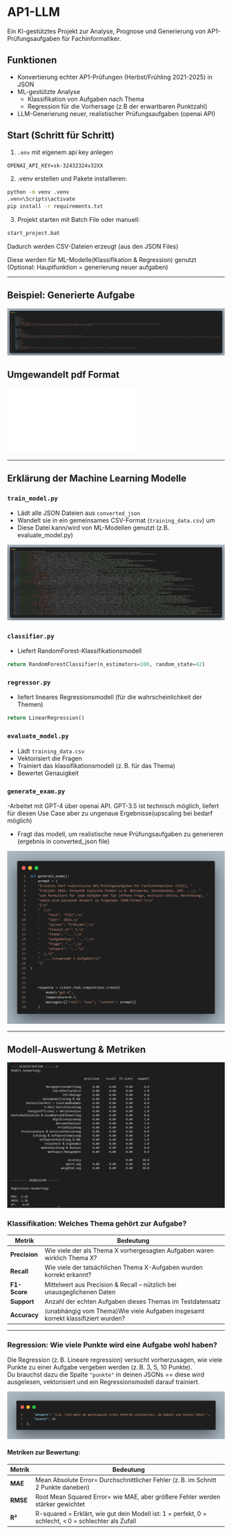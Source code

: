 
# AP1-LLM 
Ein KI-gestütztes Projekt zur Analyse, Prognose und Generierung von AP1-Prüfungsaufgaben für Fachinformatiker.

## Funktionen

- Konvertierung echter AP1-Prüfungen (Herbst/Frühling 2021-2025) in JSON
- ML-gestützte Analyse 
    - Klassifikation von Aufgaben nach Thema
    - Regression für die Vorhersage (z.B der erwartbaren Punktzahl)
- LLM-Generierung neuer, realistischer Prüfungsaufgaben (openai API)



## Start (Schritt für Schritt)
1. `.env` mit eigenem api key anlegen
```env
OPENAI_API_KEY=sk-32432324v32XX
```

2. .venv erstellen und Pakete installieren:
```bash
python -m venv .venv
.venv\Scripts\activate
pip install -r requirements.txt
```

3. Projekt starten mit Batch File oder manuell:
```bash
start_project.bat
```
Dadurch werden CSV-Dateien erzeugt (aus den JSON Files)

Diese werden für ML-Modelle(Klassifikation & Regression) genutzt
(Optional: Hauptfunktion = generierung neuer aufgaben)

---


## Beispiel: Generierte Aufgabe 

![visualisierung der training daten](bilder/generierteAufgaben.png) 

## Umgewandelt pdf Format

![pdf](AP1_Pruefung_2026_FISI.pdf) 

---


## Erklärung der Machine Learning Modelle

### `train_model.py` 
- Lädt alle JSON Dateien aus `converted_json`
- Wandelt sie in ein gemeinsames CSV-Format (`training_data.csv`) um
- Diese Datei kann/wird von ML-Modellen genutzt (z.B. evaluate_model.py) 

![visualisierung der training daten](bilder/trainingdata.png)


### `classifier.py`
- Liefert RandomForest-Klassifikationsmodell
```python
return RandomForestClassifier(n_estimators=100, random_state=42)
```



### `regressor.py`
- liefert lineares Regressionsmodell (für die wahrscheinlichkeit der Themen)
```python
return LinearRegression()
```

### `evaluate_model.py`
- Lädt `training_data.csv`
- Vektorisiert die Fragen 
- Trainiert das klassifikationsmodell (z. B. für das Thema) 
- Bewertet Genauigkeit 

### `generate_exam.py`
-Arbeitet mit GPT-4 über openai API. GPT-3.5 ist technisch möglich, liefert für diesen Use Case aber zu ungenaue Ergebnisse(upscaling bei bedarf möglich)
- Fragt das modell, um realistische neue Prüfungsaufgaben zu generieren (ergebnis in converted_json file) 


![propmpttemplate](bilder/generateexamprompt.png)


---

## Modell-Auswertung & Metriken

![klassifizierungsmodell](bilder/klassBewertung.png)

### Klassifikation: Welches Thema gehört zur Aufgabe? 

| Metrik     | Bedeutung |
|------------|-----------|
| **Precision** | Wie viele der als Thema X vorhergesagten Aufgaben waren wirklich Thema X? |
| **Recall** | Wie viele der tatsächlichen Thema X-Aufgaben wurden korrekt erkannt? |
| **F1-Score** | Mittelwert aus Precision & Recall – nützlich bei unausgeglichenen Daten |
| **Support** | Anzahl der echten Aufgaben dieses Themas im Testdatensatz |
| **Accuracy** | (unabhängig vom Thema)Wie viele Aufgaben insgesamt korrekt klassifiziert wurden? |

---

### Regression: Wie viele Punkte wird eine Aufgabe wohl haben?

Die Regression (z. B. Lineare regression) versucht vorherzusagen, wie viele Punkte zu einer Aufgabe vergeben werden (z. B. 3, 5, 10 Punkte).  
Du brauchst dazu die Spalte `"punkte"` in deinen JSONs == diese wird ausgelesen, vektorisiert und ein Regressionsmodell darauf trainiert.

![punkte](bilder/punkte.png)

#### Metriken zur Bewertung:

| Metrik     | Bedeutung |
|------------|-----------|
| **MAE**    | Mean Absolute Error= Durchschnittlicher Fehler (z. B. im Schnitt 2 Punkte daneben) |
| **RMSE**   | Root Mean Squared Error= wie MAE, aber größere Fehler werden stärker gewichtet |
| **R²**     | R-squared = Erklärt, wie gut dein Modell ist: 1 = perfekt, 0 = schlecht, < 0 = schlechter als Zufall |




